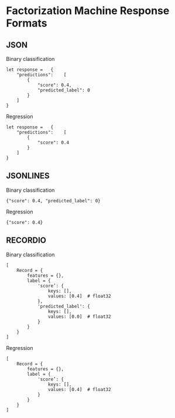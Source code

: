 # Factorization Machine Response Formats<a name="fm-in-formats"></a>

## JSON<a name="fm-json"></a>

Binary classification

```
let response =   {
    "predictions":    [
        {
            "score": 0.4,
            "predicted_label": 0
        } 
    ]
}
```

Regression

```
let response =   {
    "predictions":    [
        {
            "score": 0.4
        } 
    ]
}
```

## JSONLINES<a name="fm-jsonlines"></a>

Binary classification

```
{"score": 0.4, "predicted_label": 0}
```

Regression

```
{"score": 0.4}
```

## RECORDIO<a name="fm-recordio"></a>

Binary classification

```
[
    Record = {
        features = {},
        label = {
            'score’: {
                keys: [],
                values: [0.4]  # float32
            },
            'predicted_label': {
                keys: [],
                values: [0.0]  # float32
            }
        }
    }
]
```

Regression

```
[
    Record = {
        features = {},
        label = {
            'score’: {
                keys: [],
                values: [0.4]  # float32
            }   
        }
    }
]
```